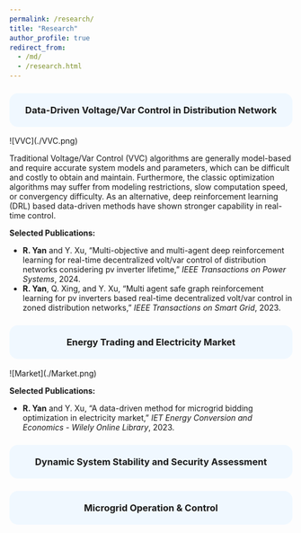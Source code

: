```yaml
---
permalink: /research/
title: "Research"
author_profile: true
redirect_from: 
  - /md/
  - /research.html
---
```

<h3 style="background-color:#f0f8ff; padding:20px; border-radius:15px; text-align:center;">
  Data-Driven Voltage/Var Control in Distribution Network
</h3>
![VVC](./VVC.png)

Traditional Voltage/Var Control (VVC) algorithms are generally model-based and require accurate system models and parameters, which can be difficult and costly to obtain and maintain. Furthermore, the classic optimization algorithms may suffer from modeling restrictions, slow computation speed, or convergency difficulty. As an alternative, deep reinforcement learning (DRL) based data-driven methods have shown stronger capability in real-time control.

**Selected Publications:**
* **R. Yan** and Y. Xu, “Multi-objective and multi-agent deep reinforcement learning for real-time decentralized volt/var
control of distribution networks considering pv inverter lifetime,” *IEEE Transactions on Power Systems*, 2024.
* **R. Yan**, Q. Xing, and Y. Xu, “Multi agent safe graph reinforcement learning for pv inverters based real-time
decentralized volt/var control in zoned distribution networks,” *IEEE Transactions on Smart Grid*, 2023.

<h3 style="background-color:#f0f8ff; padding:20px; border-radius:15px; text-align:center;">
  Energy Trading and Electricity Market
</h3>
![Market](./Market.png)

**Selected Publications:**
* **R. Yan** and Y. Xu, “A data-driven method for microgrid bidding optimization in electricity market,” *IET Energy
Conversion and Economics - Wilely Online Library*, 2023.

<h3 style="background-color:#f0f8ff; padding:20px; border-radius:15px; text-align:center;">
  Dynamic System Stability and Security Assessment
</h3>

<h3 style="background-color:#f0f8ff; padding:20px; border-radius:15px; text-align:center;">
  Microgrid Operation & Control
</h3>


